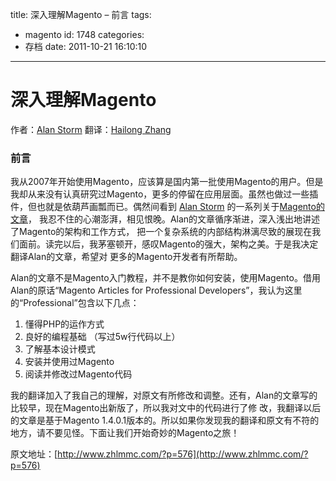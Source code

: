title: 深入理解Magento – 前言
tags:
  - magento
id: 1748
categories:
  - 存档
date: 2011-10-21 16:10:10
---

# 深入理解Magento

作者：[Alan Storm](http://alanstorm.com/)
翻译：[Hailong Zhang](http://www.zhlmmc.com/)

### 前言

我从2007年开始使用Magento，应该算是国内第一批使用Magento的用户。但是我却从来没有认真研究过Magento，更多的停留在应用层面。虽然也做过一些插件，但也就是依葫芦画瓢而已。偶然间看到 [Alan Storm](http://alanstorm.com/) 的一系列关于[Magento的文章](http://alanstorm.com/category/magento)， 我忍不住的心潮澎湃，相见恨晚。Alan的文章循序渐进，深入浅出地讲述了Magento的架构和工作方式，  把一个复杂系统的内部结构淋漓尽致的展现在我们面前。读完以后，我茅塞顿开，感叹Magento的强大，架构之美。于是我决定翻译Alan的文章，希望对 更多的Magento开发者有所帮助。

Alan的文章不是Magento入门教程，并不是教你如何安装，使用Magento。借用 Alan的原话“Magento Articles for Professional Developers”，我认为这里的“Professional”包含以下几点：

1.  懂得PHP的运作方式
2.  良好的编程基础 （写过5w行代码以上）
3.  了解基本设计模式
4.  安装并使用过Magento
5.  阅读并修改过Magento代码

我的翻译加入了我自己的理解，对原文有所修改和调整。还有，Alan的文章写的比较早，现在Magento出新版了，所以我对文中的代码进行了修 改，我翻译以后的文章是基于Magento  1.4.0.1版本的。所以如果你发现我的翻译和原文有不符的地方，请不要见怪。下面让我们开始奇妙的Magento之旅！

原文地址：[http://www.zhlmmc.com/?p=576](http://www.zhlmmc.com/?p=576)
